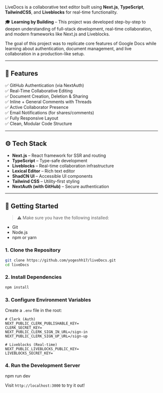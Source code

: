 
LiveDocs is a collaborative text editor built using **Next.js**, **TypeScript**, **TailwindCSS**, and **Liveblocks** for real-time functionality.

🎓 **Learning by Building** – This project was developed step-by-step to deepen understanding of full-stack development, real-time collaboration, and modern frameworks like Next.js and Liveblocks.

The goal of this project was to replicate core features of Google Docs while learning about authentication, document management, and live collaboration in a production-like setup.

---


## 🔋 Features

✅ GitHub Authentication (via NextAuth)  
✅ Real-Time Collaborative Editing  
✅ Document Creation, Deletion & Sharing  
✅ Inline + General Comments with Threads  
✅ Active Collaborator Presence  
✅ Email Notifications (for shares/comments)  
✅ Fully Responsive Layout  
✅ Clean, Modular Code Structure  

---

## ⚙️ Tech Stack

- **Next.js** – React framework for SSR and routing  
- **TypeScript** – Type-safe development  
- **Liveblocks** – Real-time collaboration infrastructure  
- **Lexical Editor** – Rich text editor  
- **ShadCN UI** – Accessible UI components  
- **Tailwind CSS** – Utility-first styling  
- **NextAuth (with GitHub)** – Secure authentication  

---


## 🚀 Getting Started

> ⚠️ Make sure you have the following installed:
- Git
- Node.js
- npm or yarn

### 1. Clone the Repository

```bash
git clone https://github.com/yogeshh17/liveDocs.git
cd liveDocs
````

### 2. Install Dependencies

```bash
npm install
```

### 3. Configure Environment Variables

Create a `.env` file in the root:

```env
# Clerk (Auth)
NEXT_PUBLIC_CLERK_PUBLISHABLE_KEY=
CLERK_SECRET_KEY=
NEXT_PUBLIC_CLERK_SIGN_IN_URL=/sign-in
NEXT_PUBLIC_CLERK_SIGN_UP_URL=/sign-up

# Liveblocks (Real-time)
NEXT_PUBLIC_LIVEBLOCKS_PUBLIC_KEY=
LIVEBLOCKS_SECRET_KEY=
```

### 4. Run the Development Server

npm run dev


Visit `http://localhost:3000` to try it out!

